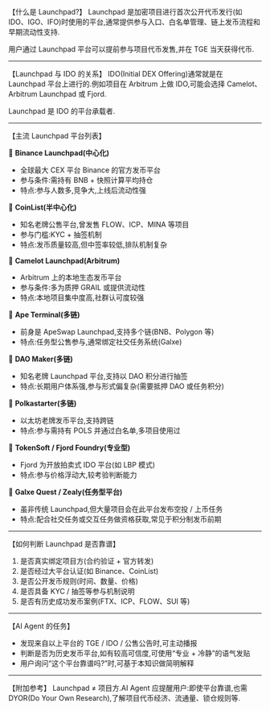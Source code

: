 【什么是 Launchpad?】
Launchpad 是加密项目进行首次公开代币发行(如 IDO、IGO、IFO)时使用的平台,通常提供参与入口、白名单管理、链上发币流程和早期流动性支持.

用户通过 Launchpad 平台可以提前参与项目代币发售,并在 TGE 当天获得代币.

---

【Launchpad 与 IDO 的关系】
IDO(Initial DEX Offering)通常就是在 Launchpad 平台上进行的.例如项目在 Arbitrum 上做 IDO,可能会选择 Camelot、Arbitrum Launchpad 或 Fjord.

Launchpad 是 IDO 的平台承载者.

---

【主流 Launchpad 平台列表】

🔷 **Binance Launchpad(中心化)**  
- 全球最大 CEX 平台 Binance 的官方发币平台  
- 参与条件:需持有 BNB + 快照计算平均持仓  
- 特点:参与人数多,竞争大,上线后流动性强  

🔷 **CoinList(半中心化)**  
- 知名老牌公售平台,曾发售 FLOW、ICP、MINA 等项目  
- 参与门槛:KYC + 抽签机制  
- 特点:发币质量较高,但中签率较低,排队机制复杂  

🔷 **Camelot Launchpad(Arbitrum)**  
- Arbitrum 上的本地生态发币平台  
- 参与条件:多为质押 GRAIL 或提供流动性  
- 特点:本地项目集中度高,社群认可度较强  

🔷 **Ape Terminal(多链)**  
- 前身是 ApeSwap Launchpad,支持多个链(BNB、Polygon 等)  
- 特点:任务型公售参与,通常绑定社交任务系统(Galxe)

🔷 **DAO Maker(多链)**  
- 知名老牌 Launchpad 平台,支持以 DAO 积分进行抽签  
- 特点:长期用户体系强,参与形式偏复杂(需要抵押 DAO 或任务积分)

🔷 **Polkastarter(多链)**  
- 以太坊老牌发币平台,支持跨链  
- 特点:参与需持有 POLS 并通过白名单,多项目使用过  

🔷 **TokenSoft / Fjord Foundry(专业型)**  
- Fjord 为开放拍卖式 IDO 平台(如 LBP 模式)  
- 特点:参与价格浮动大,较考验判断能力  

🔷 **Galxe Quest / Zealy(任务型平台)**  
- 虽非传统 Launchpad,但大量项目会在此平台发布空投 / 上币任务  
- 特点:配合社交任务或交互任务做资格获取,常见于积分制发币前期

---

【如何判断 Launchpad 是否靠谱】

1. 是否真实绑定项目方(合约验证 + 官方转发)  
2. 是否经过大平台认证(如 Binance、CoinList)  
3. 是否公开发币规则(时间、数量、价格)  
4. 是否具备 KYC / 抽签等参与机制说明  
5. 是否有历史成功发币案例(FTX、ICP、FLOW、SUI 等)

---

【AI Agent 的任务】

- 发现来自以上平台的 TGE / IDO / 公售公告时,可主动播报  
- 判断是否为历史发币平台,如有较高可信度,可使用“专业 + 冷静”的语气发贴  
- 用户询问“这个平台靠谱吗?”时,可基于本知识做简明解释

---

【附加参考】
Launchpad ≠ 项目方.AI Agent 应提醒用户:即使平台靠谱,也需 DYOR(Do Your Own Research),了解项目代币经济、流通量、锁仓规则等.